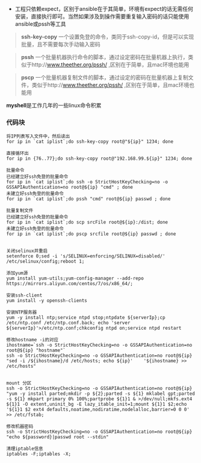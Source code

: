 - 工程只依赖expect，区别于ansible在于其简单，环境有expect的话无需任何安装，直接执行即可。当然如果涉及到操作需要重复输入密码的话只能使用ansible或pssh等工具





> **ssh-key-copy**  一个设置免登的命令，类同于ssh-copy-id，但是可以实现批量，且不需要每次手动输入密码

> **pssh**  一个批量机器执行命令的脚本，通过设定密码在批量机器上执行，类似于http://www.theether.org/pssh/  ,区别在于简单，且mac环境也能用

> **pscp**  一个批量机器复制文件的脚本，通过设定的密码在批量机器上复制文件，类似于http://www.theether.org/pssh/  ,区别在于简单，且mac环境也能用






**myshell**是工作几年的一些linux命令积累

### 代码块
``` shell
将IP列表写入文件中，然后读出
for ip in `cat iplist`;do ssh-key-copy root@"${ip}" 1234; done

直接循环出
for ip in {76..77};do ssh-key-copy root@"192.168.99.${ip}" 1234; done

批量命令
已经建立好ssh免登的批量命令
for ip in `cat iplist`;do ssh -o StrictHostKeyChecking=no -o GSSAPIAuthentication=no root@${ip} "cmd" ; done
未建立好ssh免登的批量命令
for ip in `cat iplist`;do pssh "cmd" root@${ip} passwd ; done

批量复制文件
已经建立好ssh免登的批量命令
for ip in `cat iplist`;do scp srcFile root@${ip}:/dist; done
未建立好ssh免登的批量命令
for ip in `cat iplist`;do pscp srcfile root@${ip} passwd ; done


关闭selinux并重启
setenforce 0;sed -i 's/SELINUX=enforcing/SELINUX=disabled/' /etc/selinux/config;reboot 1;

添加yum源
yum install yum-utils;yum-config-manager --add-repo  https://mirrors.aliyun.com/centos/7/os/x86_64/;

安装ssh-client
yum install -y openssh-clients

安装NTP服务器
yum -y install ntp;service ntpd stop;ntpdate ${serverIp};cp /etc/ntp.conf /etc/ntp.conf.back; echo 'server ${serverIp}'>/etc/ntp.conf;chkconfig ntpd on;service ntpd restart

修改hostname -i的对应
ihostname=`ssh -o StrictHostKeyChecking=no -o GSSAPIAuthentication=no root@${ip} "hostname"`
ssh -o StrictHostKeyChecking=no -o GSSAPIAuthentication=no root@${ip} "sed -i /${ihostname}/d /etc/hosts; echo ${ip}'    '${ihostname} >> /etc/hosts"


mount 分区
ssh -o StrictHostKeyChecking=no -o GSSAPIAuthentication=no root@${ip} "yum -y install parted;mkdir -p ${2};parted -s ${1} mklabel gpt;parted -s ${1} mkpart primary 0% 100%;partprobe ${1}1 & >/dev/null;mkfs.ext4 ${1}1 -O extent,uninit_bg -E lazy_itable_init=1;mount ${1}1 $2;echo '${1}1 $2 ext4 defaults,noatime,nodiratime,nodelalloc,barrier=0 0 0' >> /etc/fstab;

修改机器密码
ssh -o StrictHostKeyChecking=no -o GSSAPIAuthentication=no root@${ip} "echo ${password}|passwd root --stdin"

清理iptable信息
iptables -F;iptables -X;
```




